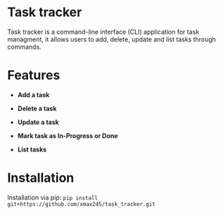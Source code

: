 <h1>Task tracker</h1>
Task tracker is a command-line interface (CLI) application for task managment, it allows users to add, delete, update and list tasks through commands.
<h1>Features</h1>
<ul>
  <li><p><b>Add a task</b></p></li>
  <li><p><b>Delete a task</b></p></li>
  <li><p><b>Update a task</b></p></li>
  <li><p><b>Mark task as In-Progress or Done</b></p></li>
  <li><p><b>List tasks</b></p></li>
</ul>
<h1>Installation</h1>
Installation via pip:
<code>pip install git+https://github.com/xmax245/task_tracker.git</code>
